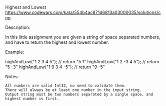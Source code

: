 Highest and Lowest
https://www.codewars.com/kata/554b4ac871d6813a03000035/solutions/cpp

Description:

In this little assignment you are given a string of space separated numbers, and have to return the highest and lowest number.

Example:

highAndLow("1 2 3 4 5");  // return "5 1"
highAndLow("1 2 -3 4 5"); // return "5 -3"
highAndLow("1 9 3 4 -5"); // return "9 -5"

Notes:

    All numbers are valid Int32, no need to validate them.
    There will always be at least one number in the input string.
    Output string must be two numbers separated by a single space, and highest number is first.

